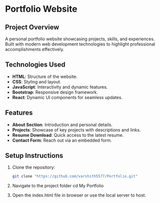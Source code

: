 # Portfolio Website

## Project Overview
A personal portfolio website showcasing projects, skills, and experiences. Built with modern web development technologies to highlight professional accomplishments effectively.

## Technologies Used
- **HTML**: Structure of the website.
- **CSS**: Styling and layout.
- **JavaScript**: Interactivity and dynamic features.
- **Bootstrap**: Responsive design framework.
- **React**: Dynamic UI components for seamless updates.

## Features
- **About Section**: Introduction and personal details.
- **Projects**: Showcase of key projects with descriptions and links.
- **Resume Download**: Quick access to the latest resume.
- **Contact Form**: Reach out via an embedded form.

## Setup Instructions

1. Clone the repository:
   ```bash
   git clone "https://github.com/varshith5577/Portfolio.git"

2. Navigate to the project folder
   cd My Portfolio

3. Open the index.html file in browser or use the local server to host.
